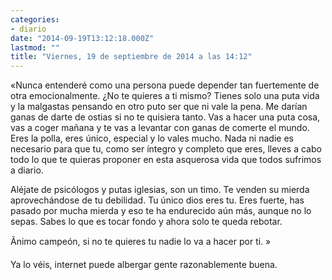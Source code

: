 ```yaml
---
categories:
- diario
date: "2014-09-19T13:12:18.000Z"
lastmod: ""
title: "Viernes, 19 de septiembre de 2014 a las 14:12"
---
```


«Nunca entenderé como una persona puede depender tan fuertemente de otra emocionalmente. ¿No te quieres a ti mismo? Tienes solo una puta vida y la malgastas pensando en otro puto ser que ni vale la pena. Me darían ganas de darte de ostias si no te quisiera tanto. Vas a hacer una puta cosa, vas a coger mañana y te vas a levantar con ganas de comerte el mundo. Eres la polla, eres único, especial y lo vales mucho. Nada ni nadie es necesario para que tu, como ser íntegro y completo que eres, lleves a cabo todo lo que te quieras proponer en esta asquerosa vida que todos sufrimos a diario. 


Aléjate de psicólogos y putas iglesias, son un timo. Te venden su mierda aprovechándose de tu debilidad. Tu único dios eres tu. Eres fuerte, has pasado por mucha mierda y eso te ha endurecido aún más, aunque no lo sepas. Sabes lo que es tocar fondo y ahora solo te queda rebotar. 

Ãnimo campeón, si no te quieres tu nadie lo va a hacer por ti. »

Ya lo véis, internet puede albergar gente razonablemente buena.